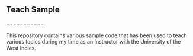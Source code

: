 ## Teach Sample
===========

This repository contains various sample code that has been used to teach various topics during my time as an Instructor with the University of the West Indies. 